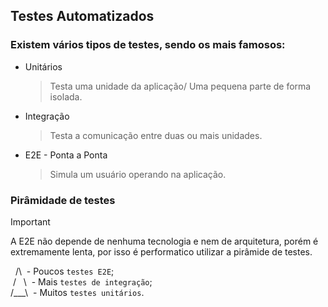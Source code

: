 ## Testes Automatizados
### Existem vários tipos de testes, sendo os mais famosos:

- Unitários
    > Testa uma unidade da aplicação/ Uma pequena parte de forma isolada.
- Integração
    > Testa a comunicação entre duas ou mais unidades.
- E2E - Ponta a Ponta
    > Simula um usuário operando na aplicação.

### Pirâmidade de testes 
> [!IMPORTANT]
> A E2E não depende de nenhuma tecnologia e nem de arquitetura, porém é extremamente lenta, por isso é performatico utilizar a pirâmide de testes. 

 &nbsp;&nbsp;/\ &nbsp;- Poucos `testes E2E`;                    
&nbsp;/ &nbsp;&nbsp;\ &nbsp;- Mais `testes de integração`;                 
/___\ &nbsp;- Muitos `testes unitários`.            


